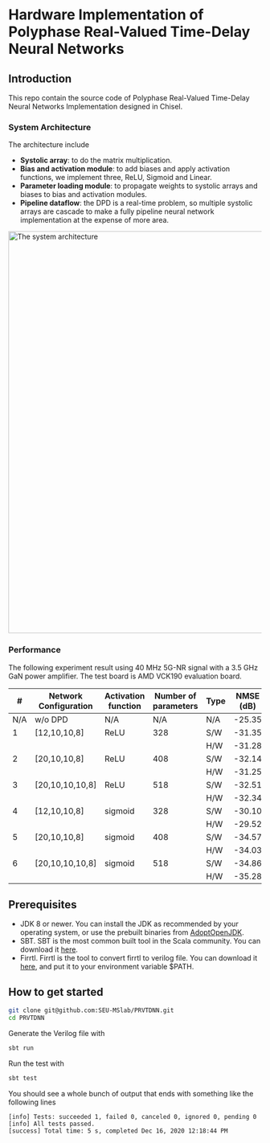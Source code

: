 Hardware Implementation of Polyphase Real-Valued Time-Delay Neural Networks
=======================

## Introduction
This repo contain the source code of Polyphase Real-Valued Time-Delay Neural Networks Implementation designed in Chisel.

### System Architecture
The architecture include 
- **Systolic array**: to do the matrix multiplication.
- **Bias and activation module**: to add biases and apply activation functions, we implement three, ReLU, Sigmoid and Linear.
- **Parameter loading module**: to propagate weights to systolic arrays and biases to bias and activation modules.
- **Pipeline dataflow**: the DPD is a real-time problem, so multiple systolic arrays are cascade to make a fully pipeline neural network implementation at the expense of more area.

<img src="images/system architecture.png" alt="The system architecture" width="800">

### Performance

The following experiment result using 40 MHz 5G-NR signal with a 3.5 GHz GaN power amplifier. The test board is AMD VCK190 evaluation board.

| #   | Network Configuration| Activation function| Number of parameters |Type | NMSE (dB)| ACPR (dBc)| DSP  | URAM | LUTs | Registers |
|-----|-----------------|---------|-----|------|--------|------------------|-----|------|------ |--------|
| N/A | w/o DPD         | N/A     | N/A | N/A  | -25.35 | -35.98/-33.91    | N/A | N/A  | N/A   | N/A    |
| 1   | [12,10,10,8]    | ReLU    | 328 | S/W  | -31.35 | -43.47/-43.78    | N/A | N/A  | N/A   | N/A    |
|     |                 |         |     | H/W  | -31.28 | -43.29/-43.28    | 300 | 0    | 9034  | 11082  |
| 2   | [20,10,10,8]    | ReLU    | 408 | S/W  | -32.14 | -44.07/-44.77    | N/A | N/A  | N/A   | N/A    |
|     |                 |         |     | H/W  | -31.25 | -43.91/-44.06    | 380 | 0    | 11327 | 13549  |
| 3   | [20,10,10,10,8] | ReLU    | 518 | S/W  | -32.51 | -43.49/-44.45    | N/A | N/A  | N/A   | N/A    |
|     |                 |         |     | H/W  | -32.34 | -43.36/-44.33    | 480 | 0    | 14281 | 16877  |
| 4   | [12,10,10,8]    | sigmoid | 328 | S/W  | -30.10 | -43.95/-44.15    | N/A | N/A  | N/A   | N/A    |
|     |                 |         |     | H/W  | -29.52 | -43.97/-44.18    | 300 | 19   | 9035  | 11334  |
| 5   | [20,10,10,8]    | sigmoid | 408 | S/W  | -34.57 | -46.07/-46.58    | N/A | N/A  | N/A   | N/A    |
|     |                 |         |     | H/W  | -34.03 | -45.19/-46.07    | 380 | 19   | 11328 | 13787  |
| 6   | [20,10,10,10,8] | sigmoid | 518 | S/W  | -34.86 | -48.06/-48.38    | N/A | N/A  | N/A   | N/A    |
|     |                 |         |     | H/W  | -35.28 | -47.63/-47.89    | 480 | 29   | 14313 | 16830  |


## Prerequisites
* JDK 8 or newer. You can install the JDK as recommended by your operating system, or use the prebuilt binaries from [AdoptOpenJDK](https://adoptopenjdk.net/).
* SBT.  SBT is the most common built tool in the Scala community. You can download it [here](https://www.scala-sbt.org/download.html).  
* Firrtl. Firrtl is the tool to convert firrtl to verilog file. You can download it [here](https://github.com/llvm/circt/releases), and put it to your environment variable $PATH.

## How to get started
```sh
git clone git@github.com:SEU-MSlab/PRVTDNN.git
cd PRVTDNN
```
Generate the Verilog file with 
```sh
sbt run
```
Run the test with
```sh
sbt test
```

You should see a whole bunch of output that ends with something like the following lines
```
[info] Tests: succeeded 1, failed 0, canceled 0, ignored 0, pending 0
[info] All tests passed.
[success] Total time: 5 s, completed Dec 16, 2020 12:18:44 PM
```
